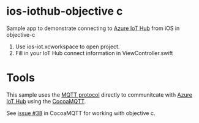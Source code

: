 # ios-iothub-objective c
Sample app to demonstrate connecting to [Azure IoT Hub](https://azure.microsoft.com/en-us/services/iot-hub/) from iOS in objective-c

1. Use ios-iot.xcworkspace to open project.  
2. Fill in your IoT Hub connect information in ViewController.swift

# Tools
This sample uses the [MQTT protocol](https://docs.microsoft.com/en-us/azure/iot-hub/iot-hub-mqtt-support) directly to communitcate with [Azure IoT Hub](https://azure.microsoft.com/en-us/services/iot-hub/) using the [CocoaMQTT](https://github.com/emqtt/CocoaMQTT).

See [issue #38](https://github.com/emqtt/CocoaMQTT/issues/38) in CocoaMQTT for working with objective c.
